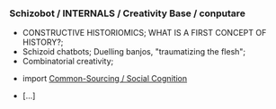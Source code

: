 ### Schizobot / INTERNALS / Creativity Base / conputare
* CONSTRUCTIVE HISTORIOMICS; WHAT IS A FIRST CONCEPT OF HISTORY?;
* Schizoid chatbots; Duelling banjos, "traumatizing the flesh";
* Combinatorial creativity;
- import [Common-Sourcing / Social Cognition](https://github.com/antiface/Schizobot/tree/master/INTERNALS/CommonSourcing/SocialCognition)
* [...]
